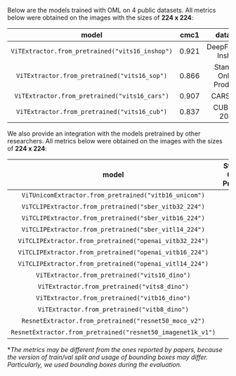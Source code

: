 Below are the models trained with OML on 4 public datasets.
All metrics below were obtained on the images with the sizes of **224 x 224**:

|                      model                      | cmc1  |         dataset          |                                              weights                                              |                                                    experiment                                                     |
|:-----------------------------------------------:|:-----:|:------------------------:|:-------------------------------------------------------------------------------------------------:|:-----------------------------------------------------------------------------------------------------------------:|
| `ViTExtractor.from_pretrained("vits16_inshop")` | 0.921 |    DeepFashion Inshop    |    [link](https://drive.google.com/file/d/1niX-TC8cj6j369t7iU2baHQSVN3MVJbW/view?usp=sharing)     | [link](https://github.com/OML-Team/open-metric-learning/tree/main/pipelines/features_extraction/extractor_inshop) |
|  `ViTExtractor.from_pretrained("vits16_sop")`   | 0.866 | Stanford Online Products |   [link](https://drive.google.com/file/d/1zuGRHvF2KHd59aw7i7367OH_tQNOGz7A/view?usp=sharing)      |  [link](https://github.com/OML-Team/open-metric-learning/tree/main/pipelines/features_extraction/extractor_sop)   |
| `ViTExtractor.from_pretrained("vits16_cars")`   | 0.907 |         CARS 196         |   [link](https://drive.google.com/drive/folders/17a4_fg94dox2sfkXmw-KCtiLBlx-ut-1?usp=sharing)    |  [link](https://github.com/OML-Team/open-metric-learning/tree/main/pipelines/features_extraction/extractor_cars)  |
|  `ViTExtractor.from_pretrained("vits16_cub")`   | 0.837 |       CUB 200 2011       |   [link](https://drive.google.com/drive/folders/1TPCN-eZFLqoq4JBgnIfliJoEK48x9ozb?usp=sharing)    |  [link](https://github.com/OML-Team/open-metric-learning/tree/main/pipelines/features_extraction/extractor_cub)   |

We also provide an integration with the models pretrained by other researchers.
All metrics below were obtained on the images with the sizes of **224 x 224**:

|                                   model                                   | Stanford Online Products | DeepFashion InShop | CUB 200 2011 | CARS 196 |
|:-------------------------------------------------------------------------:|:------------------------:|:------------------:|:------------:|:--------:|
|         `ViTUnicomExtractor.from_pretrained("vitb16_unicom")`             |          0.704           |       0.747        |    0.853     |  0.919   |
|           `ViTCLIPExtractor.from_pretrained("sber_vitb32_224")`           |          0.547           |       0.514        |    0.448     |  0.618   |
|           `ViTCLIPExtractor.from_pretrained("sber_vitb16_224")`           |          0.565           |       0.565        |    0.524     |  0.648   |
|           `ViTCLIPExtractor.from_pretrained("sber_vitl14_224")`           |          0.512           |       0.555        |    0.606     |  0.707   |
|          `ViTCLIPExtractor.from_pretrained("openai_vitb32_224")`          |          0.612           |       0.491        |    0.560     |  0.693   |
|          `ViTCLIPExtractor.from_pretrained("openai_vitb16_224")`          |          0.648           |       0.606        |    0.665     |  0.767   |
|          `ViTCLIPExtractor.from_pretrained("openai_vitl14_224")`          |          0.670           |       0.675        |    0.745     |  0.844   |
|               `ViTExtractor.from_pretrained("vits16_dino")`               |          0.648           |       0.509        |    0.627     |  0.265   |
|               `ViTExtractor.from_pretrained("vits8_dino")`                |          0.651           |       0.524        |    0.661     |  0.315   |
|               `ViTExtractor.from_pretrained("vitb16_dino")`               |          0.658           |       0.514        |    0.541     |  0.288   |
|               `ViTExtractor.from_pretrained("vitb8_dino")`                |          0.689           |       0.599        |    0.506     |  0.313   |
|           `ResnetExtractor.from_pretrained("resnet50_moco_v2")`           |          0.493           |       0.267        |    0.264     |  0.149   |
|        `ResnetExtractor.from_pretrained("resnet50_imagenet1k_v1")`        |          0.515           |       0.284        |    0.455     |  0.247   |

**The metrics may be different from the ones reported by papers,
because the version of train/val split and usage of bounding boxes may differ.
Particularly, we used bounding boxes during the evaluation.*
